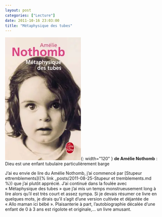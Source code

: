 ```yaml
---
layout: post
categories: ["Lecture"]
date: 2011-10-16 23:03:00
title: "Métaphysique des tubes"
---
```


![couverture](/assets/images/couv_lecture/metaphysique_tubes.webp){: width="120" } **de Amélie Nothomb** : Dieu est une enfant
tubulaire particulièrement barge

J’ai eu envie de lire du Amélie Nothomb, j’ai commencé par
[Stupeur ettremblements]({% link _posts/2011-08-25-Stupeur et tremblements.md %})
que j’ai plutôt apprécié. J’ai
continué dans la foulée avec « Métaphysique des tubes » que j’ai mis un
temps monstrueusement long à lire alors qu’il est très court et assez
sympa. Si je devais résumer ce livre en quelques mots, je dirais qu’il
s’agit d’une version cultivée et déjantée de « Allo maman ici bébé ».
Plaisanterie à part, l’autobiographie décalée d’une enfant de 0 à 3
ans est rigolote et originale,… un livre amusant.

